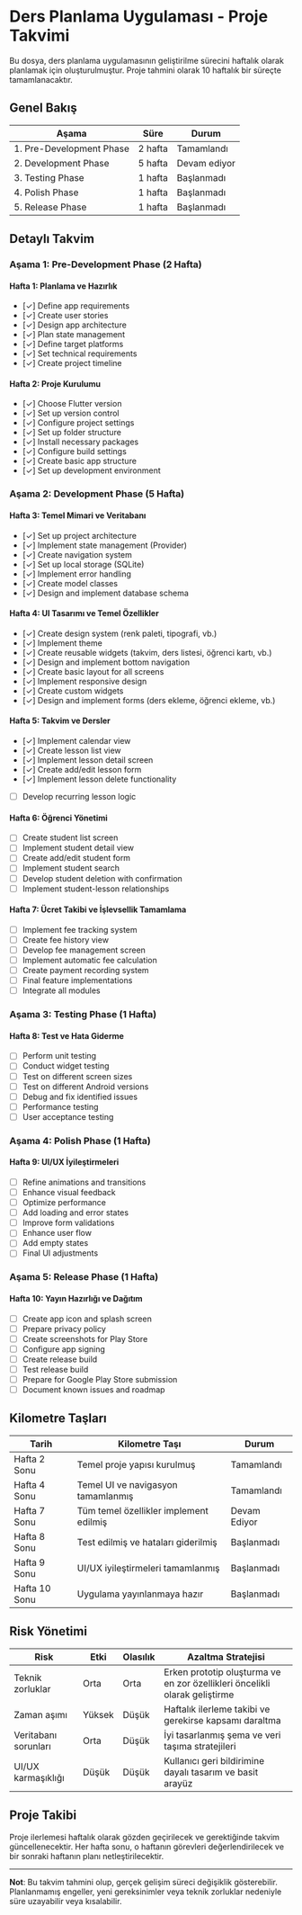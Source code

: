 # Ders Planlama Uygulaması - Proje Takvimi

Bu dosya, ders planlama uygulamasının geliştirilme sürecini haftalık olarak planlamak için oluşturulmuştur. Proje tahmini olarak 10 haftalık bir süreçte tamamlanacaktır.

## Genel Bakış

| Aşama | Süre | Durum |
|-------|------|-------|
| 1. Pre-Development Phase | 2 hafta | Tamamlandı |
| 2. Development Phase | 5 hafta | Devam ediyor |
| 3. Testing Phase | 1 hafta | Başlanmadı |
| 4. Polish Phase | 1 hafta | Başlanmadı |
| 5. Release Phase | 1 hafta | Başlanmadı |

## Detaylı Takvim

### Aşama 1: Pre-Development Phase (2 Hafta)

#### Hafta 1: Planlama ve Hazırlık
- [✓] Define app requirements
- [✓] Create user stories
- [✓] Design app architecture
- [✓] Plan state management
- [✓] Define target platforms
- [✓] Set technical requirements
- [✓] Create project timeline

#### Hafta 2: Proje Kurulumu
- [✓] Choose Flutter version
- [✓] Set up version control
- [✓] Configure project settings
- [✓] Set up folder structure
- [✓] Install necessary packages
- [✓] Configure build settings
- [✓] Create basic app structure
- [✓] Set up development environment

### Aşama 2: Development Phase (5 Hafta)

#### Hafta 3: Temel Mimari ve Veritabanı
- [✓] Set up project architecture
- [✓] Implement state management (Provider)
- [✓] Create navigation system
- [✓] Set up local storage (SQLite)
- [✓] Implement error handling
- [✓] Create model classes
- [✓] Design and implement database schema

#### Hafta 4: UI Tasarımı ve Temel Özellikler
- [✓] Create design system (renk paleti, tipografi, vb.)
- [✓] Implement theme
- [✓] Create reusable widgets (takvim, ders listesi, öğrenci kartı, vb.)
- [✓] Design and implement bottom navigation
- [✓] Create basic layout for all screens
- [✓] Implement responsive design
- [✓] Create custom widgets
- [✓] Design and implement forms (ders ekleme, öğrenci ekleme, vb.)

#### Hafta 5: Takvim ve Dersler
- [✓] Implement calendar view
- [✓] Create lesson list view
- [✓] Implement lesson detail screen
- [✓] Create add/edit lesson form
- [✓] Implement lesson delete functionality
- [ ] Develop recurring lesson logic

#### Hafta 6: Öğrenci Yönetimi
- [ ] Create student list screen
- [ ] Implement student detail view
- [ ] Create add/edit student form
- [ ] Implement student search
- [ ] Develop student deletion with confirmation
- [ ] Implement student-lesson relationships

#### Hafta 7: Ücret Takibi ve İşlevsellik Tamamlama
- [ ] Implement fee tracking system
- [ ] Create fee history view
- [ ] Develop fee management screen
- [ ] Implement automatic fee calculation
- [ ] Create payment recording system
- [ ] Final feature implementations
- [ ] Integrate all modules

### Aşama 3: Testing Phase (1 Hafta)

#### Hafta 8: Test ve Hata Giderme
- [ ] Perform unit testing
- [ ] Conduct widget testing
- [ ] Test on different screen sizes
- [ ] Test on different Android versions
- [ ] Debug and fix identified issues
- [ ] Performance testing
- [ ] User acceptance testing

### Aşama 4: Polish Phase (1 Hafta)

#### Hafta 9: UI/UX İyileştirmeleri
- [ ] Refine animations and transitions
- [ ] Enhance visual feedback
- [ ] Optimize performance
- [ ] Add loading and error states
- [ ] Improve form validations
- [ ] Enhance user flow
- [ ] Add empty states
- [ ] Final UI adjustments

### Aşama 5: Release Phase (1 Hafta)

#### Hafta 10: Yayın Hazırlığı ve Dağıtım
- [ ] Create app icon and splash screen
- [ ] Prepare privacy policy
- [ ] Create screenshots for Play Store
- [ ] Configure app signing
- [ ] Create release build
- [ ] Test release build
- [ ] Prepare for Google Play Store submission
- [ ] Document known issues and roadmap

## Kilometre Taşları

| Tarih | Kilometre Taşı | Durum |
|-------|----------------|-------|
| Hafta 2 Sonu | Temel proje yapısı kurulmuş | Tamamlandı |
| Hafta 4 Sonu | Temel UI ve navigasyon tamamlanmış | Tamamlandı |
| Hafta 7 Sonu | Tüm temel özellikler implement edilmiş | Devam Ediyor |
| Hafta 8 Sonu | Test edilmiş ve hataları giderilmiş | Başlanmadı |
| Hafta 9 Sonu | UI/UX iyileştirmeleri tamamlanmış | Başlanmadı |
| Hafta 10 Sonu | Uygulama yayınlanmaya hazır | Başlanmadı |

## Risk Yönetimi

| Risk | Etki | Olasılık | Azaltma Stratejisi |
|------|------|----------|---------------------|
| Teknik zorluklar | Orta | Orta | Erken prototip oluşturma ve en zor özellikleri öncelikli olarak geliştirme |
| Zaman aşımı | Yüksek | Düşük | Haftalık ilerleme takibi ve gerekirse kapsamı daraltma |
| Veritabanı sorunları | Orta | Düşük | İyi tasarlanmış şema ve veri taşıma stratejileri |
| UI/UX karmaşıklığı | Düşük | Düşük | Kullanıcı geri bildirimine dayalı tasarım ve basit arayüz |

## Proje Takibi

Proje ilerlemesi haftalık olarak gözden geçirilecek ve gerektiğinde takvim güncellenecektir. Her hafta sonu, o haftanın görevleri değerlendirilecek ve bir sonraki haftanın planı netleştirilecektir.

---

**Not**: Bu takvim tahmini olup, gerçek gelişim süreci değişiklik gösterebilir. Planlanmamış engeller, yeni gereksinimler veya teknik zorluklar nedeniyle süre uzayabilir veya kısalabilir. 